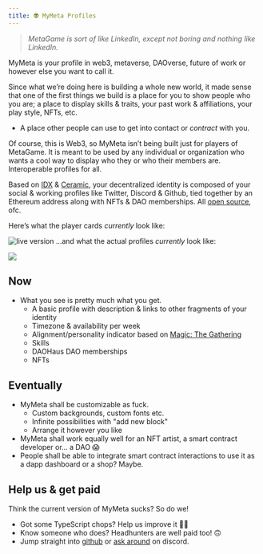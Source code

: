 ```yaml
---
title: 👽 MyMeta Profiles
--- 
```


> _MetaGame is sort of like LinkedIn, except not boring and nothing like LinkedIn._

MyMeta is your profile in web3, metaverse, DAOverse, future of work or however else you want to call it.

Since what we’re doing here is building a whole new world, it made sense that one of the first things we build is a place for you to show people who you are; a place to display skills & traits, your past work & affiliations, your play style, NFTs, etc.

-   A place other people can use to get into contact or _contract_ with you.

Of course, this is Web3, so MyMeta isn’t being built just for players of MetaGame. It is meant to be used by any individual or organization who wants a cool way to display who they or who their members are. Interoperable profiles for all.

Based on [IDX](https://idx.xyz/) & [Ceramic](https://www.ceramic.network/), your decentralized identity is composed of your social & working profiles like Twitter, Discord & Github, tied together by an Ethereum address along with NFTs & DAO memberships. All [open source](https://github.com/MetaFam/TheGame), ofc.

Here’s what the player cards *currently* look like:

![live version](https://imgur.com/TniHogd.png)
...and what the actual profiles *currently* look like:

![](https://imgur.com/xPPrVg1.png)

## Now

- What you see is pretty much what you get.
	- A basic profile with description & links to other fragments of your identity
	- Timezone & availability per week
	- Alignment/personality indicator based on [Magic: The Gathering](https://humanparts.medium.com/the-mtg-color-wheel-c9700a7cf36d)
	- Skills
	- DAOHaus DAO memberships
	- NFTs

## Eventually

-   MyMeta shall be customizable as fuck.
	- Custom backgrounds, custom fonts etc.
	- Infinite possibilities with "add new block"
	- Arrange it however you like
-   MyMeta shall work equally well for an NFT artist, a smart contract developer or... a DAO 😱
-   People shall be able to integrate smart contract interactions to use it as a dapp dashboard or a shop? Maybe.

## Help us & get paid
Think the current version of MyMeta sucks? So do we!
- Got some TypeScript chops? Help us improve it 🤷‍♂️
- Know someone who does? Headhunters are well paid too! 🙃
- Jump straight into [github](https://github.com/MetaFam/TheGame/issues/501) or [ask around](https://discord.gg/6JFXC9T) on discord.